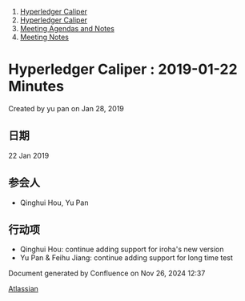 1. [Hyperledger Caliper](index.html)
2. [Hyperledger Caliper](Hyperledger-Caliper_23101442.html)
3. [Meeting Agendas and Notes](Meeting-Agendas-and-Notes_23101465.html)
4. [Meeting Notes](Meeting-Notes_23101469.html)

# Hyperledger Caliper : 2019-01-22 Minutes

Created by yu pan on Jan 28, 2019

## 日期

22 Jan 2019

## 参会人

- Qinghui Hou, Yu Pan

## 行动项

- Qinghui Hou: continue adding support for iroha's new version
- Yu Pan &amp; Feihu Jiang: continue adding support for long time test

Document generated by Confluence on Nov 26, 2024 12:37

[Atlassian](http://www.atlassian.com/)
